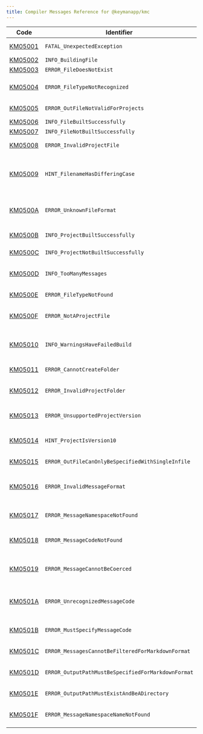 ```yaml
---
title: Compiler Messages Reference for @keymanapp/kmc
---
```


 Code | Identifier | Message
------|------------|---------
[KM05001](km05001) | `FATAL_UnexpectedException` | This is an internal error; the message will vary
[KM05002](km05002) | `INFO_BuildingFile` | Building &lt;param&gt;
[KM05003](km05003) | `ERROR_FileDoesNotExist` | File &lt;param&gt; does not exist
[KM05004](km05004) | `ERROR_FileTypeNotRecognized` | Unrecognised input file &lt;param&gt;, expecting &lt;param&gt;, or project folder
[KM05005](km05005) | `ERROR_OutFileNotValidForProjects` | \-\-out\-file should not be specified for project builds
[KM05006](km05006) | `INFO_FileBuiltSuccessfully` | &lt;param&gt; built successfully\.
[KM05007](km05007) | `INFO_FileNotBuiltSuccessfully` | &lt;param&gt; failed to build\.
[KM05008](km05008) | `ERROR_InvalidProjectFile` | Project file is not valid: &lt;param&gt;
[KM05009](km05009) | `HINT_FilenameHasDifferingCase` | File on disk '&lt;param&gt;' does not match case of '&lt;param&gt;' in source file; this is an error on platforms with case\-sensitive filesystems\.
[KM0500A](km0500a) | `ERROR_UnknownFileFormat` | Unknown file format &lt;param&gt;; only Markdown \(\.md\), JSON \(\.json\), and Text \(\.txt\) are supported\.
[KM0500B](km0500b) | `INFO_ProjectBuiltSuccessfully` | Project &lt;param&gt; built successfully\.
[KM0500C](km0500c) | `INFO_ProjectNotBuiltSuccessfully` | Project &lt;param&gt; failed to build\.
[KM0500D](km0500d) | `INFO_TooManyMessages` | More than &lt;param&gt; warnings or errors received; suppressing further messages\.
[KM0500E](km0500e) | `ERROR_FileTypeNotFound` | A file of type &lt;param&gt; was not found in the project\.
[KM0500F](km0500f) | `ERROR_NotAProjectFile` | File &lt;param&gt; must have a \.kpj extension to be treated as a project\.
[KM05010](km05010) | `INFO_WarningsHaveFailedBuild` | The build failed because option "treat warnings as errors" is enabled and there are one or more warnings\.
[KM05011](km05011) | `ERROR_CannotCreateFolder` | This is an internal error; the message will vary
[KM05012](km05012) | `ERROR_InvalidProjectFolder` | The folder &lt;param&gt; does not appear to be a Keyman Developer project\.
[KM05013](km05013) | `ERROR_UnsupportedProjectVersion` | Project version &lt;param&gt; is not supported by this version of Keyman Developer\.
[KM05014](km05014) | `HINT_ProjectIsVersion10` | The project file is an older version and can be upgraded to version 17\.0
[KM05015](km05015) | `ERROR_OutFileCanOnlyBeSpecifiedWithSingleInfile` | Parameter \-\-out\-file can only be used with a single input file\.
[KM05016](km05016) | `ERROR_InvalidMessageFormat` | Invalid parameter: \-\-message &lt;param&gt; must match format '\[KM\]\#\#\#\#\#\[:Disable\|Info\|Hint\|Warn\|Error\]'
[KM05017](km05017) | `ERROR_MessageNamespaceNotFound` | Invalid parameter: \-\-message &lt;param&gt; does not have a recognized namespace
[KM05018](km05018) | `ERROR_MessageCodeNotFound` | Invalid parameter: \-\-message undefined is not a recognized code
[KM05019](km05019) | `ERROR_MessageCannotBeCoerced` | Invalid parameter: \-\-message &lt;param&gt; is not of type 'info', 'hint' or 'warn', and cannot be coerced
[KM0501A](km0501a) | `ERROR_UnrecognizedMessageCode` | Invalid parameter: message identifier '&lt;param&gt;' must match format '\[KM\]\#\#\#\#\#' or be a search for a \.\.\.
[KM0501B](km0501b) | `ERROR_MustSpecifyMessageCode` | Must specify at least one message code or \-a for all messages
[KM0501C](km0501c) | `ERROR_MessagesCannotBeFilteredForMarkdownFormat` | Messages cannot be filtered for markdown format
[KM0501D](km0501d) | `ERROR_OutputPathMustBeSpecifiedForMarkdownFormat` | Output path must be specified with \-o for markdown output format
[KM0501E](km0501e) | `ERROR_OutputPathMustExistAndBeADirectory` | Output path &lt;param&gt; must exist and must be a folder
[KM0501F](km0501f) | `ERROR_MessageNamespaceNameNotFound` | Invalid parameter: \-\-message &lt;param&gt; does not have a recognized namespace
